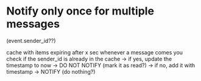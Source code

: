 # Notify only once for multiple messages

(event.sender_id??)

cache with items expiring after x sec
whenever a message comes you check if the sender_id is already in the cache
-> if yes, update the timestamp to now -> DO NOT NOTIFY (mark it as read?)
-> if no, add it with timestamp -> NOTIFY (do nothing?)